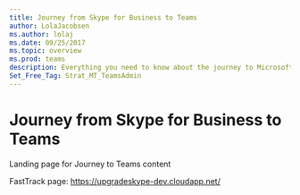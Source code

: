 ```yaml
---
title: Journey from Skype for Business to Teams
author: LolaJacobsen
ms.author: lolaj
ms.date: 09/25/2017
ms.topic: overview
ms.prod: teams
description: Everything you need to know about the journey to Microsoft Teams from Skype for Business Online.
Set_Free_Tag: Strat_MT_TeamsAdmin
---
```


Journey from Skype for Business to Teams
========================================

Landing page for Journey to Teams content

FastTrack page: https://upgradeskype-dev.cloudapp.net/




